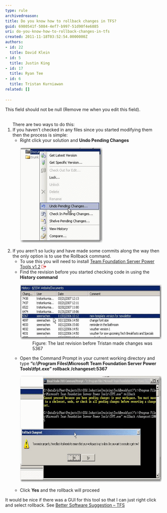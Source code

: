 ```yaml
---
type: rule
archivedreason: 
title: Do you know how to rollback changes in TFS?
guid: 6980541f-5084-4ef7-b997-51d90f4e6885
uri: do-you-know-how-to-rollback-changes-in-tfs
created: 2011-11-18T03:52:54.0000000Z
authors:
- id: 22
  title: David Klein
- id: 5
  title: Justin King
- id: 17
  title: Ryan Tee
- id: 6
  title: Tristan Kurniawan
related: []

---
```



This field should not be null (Remove me when you edit this field).
<br><excerpt class='endintro'></excerpt><br>
<ol>There are two ways to do this: <li>If you haven’t checked in any files since you started modifying them then the process is simple: <ul><li>Right click your solution and <b>Undo Pending Changes</b><dl><dt><img alt="Undo Pending changes" src="rollback1.gif" width="266" height="307" /> </dt></dl></li></ul></li>
<li>If you aren’t so lucky and have made some commits along the way then the only option is to use the Rollback command. <ul><li>To use this you will need to install <a href="http://www.ssw.com.au/ssw/Redirect/TFSPowerToolsDownload.htm">Team Foundation Server Power Tools v1.2</a> <img title="You are now leaving SSW" src="../../assets/external.gif" alt="" /></li>
<li>Find the revision before you started checking code in using the <b>History command</b><dl><dt><img alt="Revision List" src="rollback2.gif" width="595" height="178" /></dt>
<dd>Figure: The last revision before Tristan made changes was 5367</dd></dl></li>
<li>Open the Command Prompt in your current working directory and type <b>“c:\Program Files\Microsoft Team Foundation Server Power Tools\tfpt.exe” rollback /changeset:5367</b><dl><dt><img alt="Rollback Changeset" src="rollback3.gif" width="807" height="342" /> </dt></dl></li>
<li>Click <b>Yes</b> and the rollback will proceed </li></ul></li></ol>
<p>It would be nice if there was a GUI for this tool so that I can just right click and select rollback. See <a href="http://www.ssw.com.au/ssw/Standards/BetterSoftwareSuggestions/TeamFoundationServer.aspx#RollbackGUI">Better Software Suggestion – TFS</a></p>



